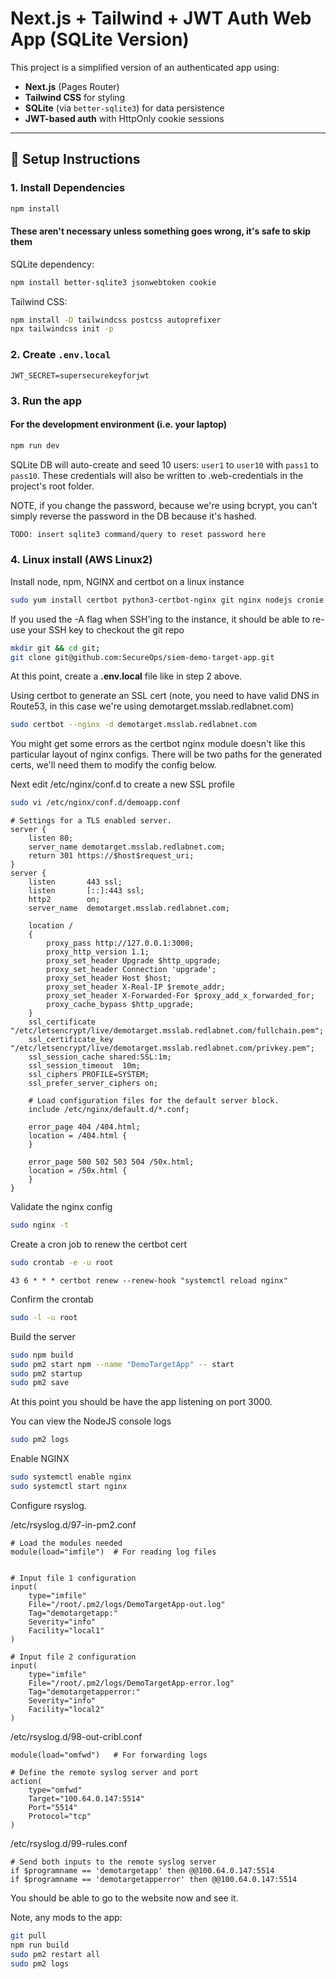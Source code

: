 # Next.js + Tailwind + JWT Auth Web App (SQLite Version)

This project is a simplified version of an authenticated app using:
- **Next.js** (Pages Router)
- **Tailwind CSS** for styling
- **SQLite** (via `better-sqlite3`) for data persistence
- **JWT-based auth** with HttpOnly cookie sessions

---

## 🔧 Setup Instructions

### 1. Install Dependencies

```bash
npm install
```

#### These aren't necessary unless something goes wrong, it's safe to skip them
SQLite dependency:
```bash
npm install better-sqlite3 jsonwebtoken cookie
```

Tailwind CSS:
```bash
npm install -D tailwindcss postcss autoprefixer
npx tailwindcss init -p
```

### 2. Create `.env.local`

```env
JWT_SECRET=supersecurekeyforjwt
```

### 3. Run the app

#### For the development environment (i.e. your laptop)
```bash
npm run dev
```

SQLite DB will auto-create and seed 10 users: `user1` to `user10` with `pass1` to `pass10`. These credentials will also be written to .web-credentials in the project's root folder.

NOTE, if you change the password, because we're using bcrypt, you can't simply reverse the password in the DB because it's hashed.

```bash
TODO: insert sqlite3 command/query to reset password here
```

### 4. Linux install (AWS Linux2)
Install node, npm, NGINX and certbot on a linux instance
```bash
sudo yum install certbot python3-certbot-nginx git nginx nodejs cronie
```

If you used the -A flag when SSH'ing to the instance, it should be able to re-use your SSH key to checkout the git repo
```bash
mkdir git && cd git;
git clone git@github.com:SecureOps/siem-demo-target-app.git
```

At this point, create a __.env.local__ file like in step 2 above.

Using certbot to generate an SSL cert (note, you need to have valid DNS in Route53, in this case we're using demotarget.msslab.redlabnet.com)
```bash
sudo certbot --nginx -d demotarget.msslab.redlabnet.com
```
You might get some errors as the certbot nginx module doesn't like this particular layout of nginx configs. There will be two paths for the
generated certs, we'll need them to modify the config below.

Next edit /etc/nginx/conf.d to create a new SSL profile
```bash
sudo vi /etc/nginx/conf.d/demoapp.conf
```
```nginx
# Settings for a TLS enabled server.
server {
    listen 80;
    server_name demotarget.msslab.redlabnet.com;
    return 301 https://$host$request_uri;
}
server {
    listen       443 ssl;
    listen       [::]:443 ssl;
    http2        on;
    server_name  demotarget.msslab.redlabnet.com;

    location /
    {
        proxy_pass http://127.0.0.1:3000;
        proxy_http_version 1.1;
        proxy_set_header Upgrade $http_upgrade;
        proxy_set_header Connection 'upgrade';
        proxy_set_header Host $host;
        proxy_set_header X-Real-IP $remote_addr;
        proxy_set_header X-Forwarded-For $proxy_add_x_forwarded_for;
        proxy_cache_bypass $http_upgrade;
    }
    ssl_certificate "/etc/letsencrypt/live/demotarget.msslab.redlabnet.com/fullchain.pem";
    ssl_certificate_key "/etc/letsencrypt/live/demotarget.msslab.redlabnet.com/privkey.pem";
    ssl_session_cache shared:SSL:1m;
    ssl_session_timeout  10m;
    ssl_ciphers PROFILE=SYSTEM;
    ssl_prefer_server_ciphers on;

    # Load configuration files for the default server block.
    include /etc/nginx/default.d/*.conf;

    error_page 404 /404.html;
    location = /404.html {
    }

    error_page 500 502 503 504 /50x.html;
    location = /50x.html {
    }
}
```

Validate the nginx config
```bash
sudo nginx -t
```

Create a cron job to renew the certbot cert
```bash
sudo crontab -e -u root
```
```crontab
43 6 * * * certbot renew --renew-hook "systemctl reload nginx"
```
Confirm the crontab
```bash
sudo -l -u root
```

Build the server
```bash
sudo npm build
sudo pm2 start npm --name "DemoTargetApp" -- start
sudo pm2 startup
sudo pm2 save
```
At this point you should be have the app listening on port 3000.

You can view the NodeJS console logs
```bash
sudo pm2 logs
```

Enable NGINX
```bash
sudo systemctl enable nginx
sudo systemctl start nginx
```

Configure rsyslog. 

/etc/rsyslog.d/97-in-pm2.conf
```rsyslog
# Load the modules needed
module(load="imfile")  # For reading log files


# Input file 1 configuration
input(
    type="imfile"
    File="/root/.pm2/logs/DemoTargetApp-out.log"
    Tag="demotargetapp:"
    Severity="info"
    Facility="local1"
)

# Input file 2 configuration
input(
    type="imfile"
    File="/root/.pm2/logs/DemoTargetApp-error.log"
    Tag="demotargetapperror:"
    Severity="info"
    Facility="local2"
)
```
/etc/rsyslog.d/98-out-cribl.conf
```rsyslog
module(load="omfwd")   # For forwarding logs

# Define the remote syslog server and port
action(
    type="omfwd"
    Target="100.64.0.147:5514"
    Port="5514"
    Protocol="tcp"
)
```

/etc/rsyslog.d/99-rules.conf
```rsyslog
# Send both inputs to the remote syslog server
if $programname == 'demotargetapp' then @@100.64.0.147:5514
if $programname == 'demotargetapperror' then @@100.64.0.147:5514
```



You should be able to go to the website now and see it.

Note, any mods to the app:
```bash
git pull
npm run build
sudo pm2 restart all
sudo pm2 logs
```